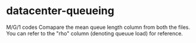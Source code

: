 # datacenter-queueing
M/G/1 codes
Comapare the mean queue length column from both the files. You can refer to the "rho" column (denoting queuue load) for reference.
